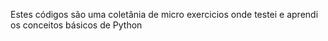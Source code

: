 Estes códigos são uma coletânia de micro exercicios onde testei e aprendi os conceitos básicos de Python